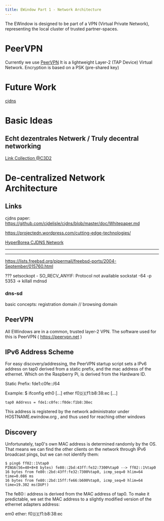 ```yaml
---
title: EWindow Part 1 - Network Architecture
---
```


The EWindow is designed to be part of a VPN (Virtual Private Network),
representing the local cluster of trusted partner-spaces.

# PeerVPN

Currently we use [PeerVPN](https://github.com/peervpn/peervpn)
It is a lightweight Layer-2 (TAP Device) Virtual Network.
Encryption is based on a PSK (pre-shared key)

# Future Work

[cjdns](https://github.com/cjdelisle/cjdns)

# Basic Ideas



## Echt dezentrales Netwerk / Truly decentral networking

[Link Collection @C3D2](https://wiki.c3d2.de/Echt_Dezentrales_Netz/en)

# De-centralized Network Architecture

## Links
cjdns paper: https://github.com/cjdelisle/cjdns/blob/master/doc/Whitepaper.md

https://projectedn.wordpress.com/cutting-edge-technologies/


[HyperBorea CJDNS Network](https://hyperboria.net/)

-----------------------------------------------------------------

------------------------------------------------------------------

https://lists.freebsd.org/pipermail/freebsd-ports/2004-September/015760.html

??? setsockopt - SO_RECV_ANYIF: Protocol not available
sockstat -64 -p 5353 -> killall mdnsd

### dns-sd

basic concepts: registration domain // browsing domain


## PeerVPN

All EWindows are in a common, trusted layer-2 VPN.
The software used for this is PeerVPN ( https://peervpn.net )

## IPv6 Address Scheme

For easy discovery/addressing, the PeerVPN startup script sets a IPv6 address on tap0 derived from a static prefix, and the mac address of the ethernet. Which on the Raspberry Pi, is derived from the Hardware ID.

Static Prefix: fde1:c0fe::/64

Example:
    $ ifconfig eth0
    [...]
    ether f0:de:f1:b8:38:ec
    [...]
    
    tap0 Address = fde1:c0fe::f0de:f1b8:38ec

This address is registered by the network administrator under HOSTNAME.ewindow.org , and thus used for reaching other windows


## Discovery

Unfortunately, tap0's own MAC address is determined randomly by the OS. That means we can find the other clients on the network through IPv6 broadcast pings, but we can not identify them:

    $ ping6 ff02::1%tap0
    PING6(56=40+8+8 bytes) fe80::2bd:43ff:fe32:7300%tap0 --> ff02::1%tap0
    16 bytes from fe80::2bd:43ff:fe32:7300%tap0, icmp_seq=0 hlim=64 time=0.086 ms
    16 bytes from fe80::2bd:15ff:fe66:b600%tap0, icmp_seq=0 hlim=64 time=19.302 ms(DUP!)

The fe80:: address is derived from the MAC address of tap0.
To make it predictable, we set the MAC address to a slightly modified version of the ethernet adapters address:

em0 ether: f0:de:f1:b8:38:ec
